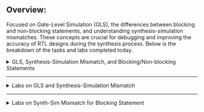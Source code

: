 ## Overview:
Focused on Gate-Level Simulation (GLS), the differences between blocking and non-blocking statements, and understanding synthesis-simulation mismatches. These concepts are crucial for debugging and improving the accuracy of RTL designs during the synthesis process. Below is the breakdown of the tasks and labs completed today.

<details>
  <summary>GLS, Synthesis-Simulation Mismatch, and Blocking/Non-blocking Statements</summary>

  ### GLS Concepts and Flow Using Iverilog
  - Studied the purpose and process of Gate-Level Simulation using the Iverilog simulator.
  - Understood the flow of GLS and how it helps in verifying the design after synthesis.
    #### What is GLS?
    
    Running the test bench with netlist as Design under test.

    #### Why GLS?

    - verifying the logical correctness of design after synthesis
    - Ensuring the timing of the design
    - GLS needs to be run with delay annotation
   
    #### GLS using iverilog
    <img width="926" alt="Screenshot 2024-10-24 at 3 30 20 PM" src="https://github.com/user-attachments/assets/5cf4687d-89c8-4202-abca-c7952388d4df">
    
    > **Note:** If the gate level models are delay annoted, then we can use for timing validation.
    
    **For Example**
    <img width="362" alt="Screenshot 2024-10-24 at 3 35 09 PM" src="https://github.com/user-attachments/assets/68d464e3-1706-4f40-b9c2-fad52879157f">
    **Equivalant verilog**
    ```verilog
    assign y = (a&b)|c;
    ```

    **Netlist**
    ```verilog
    and u_and(.a(a), .b(b), .y(i0);
    or u_or(.a(i0), .b(c), .y(y);
    ```

    Gate level models are two types:
      - Timing aware: uses both timing and functional
      - Functional

  ### Synthesis-Simulation Mismatch
  - Investigated the causes of synthesis-simulation mismatches.
  - Explored strategies to identify and fix common mismatches that occur during synthesis.
    
    #### Reasons for Synthesis-Simulation Mismatch
      - Missing Sensitivity list
      - Blocking and Non-Blocking Assignments
      - Non standard Verilog coding
   
    #### Missing Sensitivity list
      - Simulator works based on sensitivit match [i.e Output change is based on change in Input]
        
    **For Example**
    ```verilog
    module mux (
      input io, input i1,
      input sel,
      output reg y
      );
      always @(sel)
      begin
        if(sel)
          y = i1;
        else
          y = 10;
      end
    endmodule
    ```
    Here, the changes in (`sel`) is assigned to (`y`) but the changes in (`i0`) and (`i1`) is not reflected in (`y`)

    **Correct method**
    ```verilog
    module mux (
      input io, input i1,
      input sel,
      output reg y
      );
      always @(*)
      begin
        if(sel)
          y = i1;
        else
          y = 10;
      end
    endmodule
    ```
    Here, (`*`) indicates that the changes in any  signal it is reflected in (`y`).

  ### Blocking and Non-blocking Statements in Verilog
  - Analyzed the difference between blocking (`=`) and non-blocking (`<=`) statements in Verilog.
  - Learned how improper use of these statements can lead to simulation vs synthesis issues.
    * Occurs inside the always block
        - (`=`) Blocking:
            - Executes the statements in the order it is written
            - First statement is Evaluated before the 2nd statement
        - (`<=) Non-Blocking:
            - Executes all the RHS where always block is Executed and assigns to LHS
            - Parallel Evaluation

    **Example 1**
    ```verilog
    module code (input clk,
    input reset,
    input d,
    output reg q);
    reg q0;
    always @(posedge clk, posedge reset)
    begin
    if (reset)
    begin
        q0 = 1'b0;
        q = 1'b0;
    end
    else
    begin
        q = q0;
        q0 = d;
    end
    endmodule
    ```

    **Example 2**
    ```verilog
    module code (input clk,
    input reset,
    input d,
    output reg q);
    reg q0;
    always @(posedge clk, posedge reset)
    begin
    if (reset)
    begin
        q0 = 1'b0;
        q = 1'b0;
    end
    else
    begin
        q = q0;
        q0 = d;
    end
    endmodule
    ```

    **Expected Output**
<img width="422" alt="Screenshot 2024-10-24 at 4 04 53 PM" src="https://github.com/user-attachments/assets/10fdc124-4be5-4679-b160-e02cb3a3a557">
    **Original Output**
    <img width="286" alt="Screenshot 2024-10-24 at 4 06 24 PM" src="https://github.com/user-attachments/assets/006d7e8d-ed58-480f-bd79-40cdc029bfff">
    
      > **Note:** Use Non-blocking assignments while writing sequential circuits.


  ### Caveats with Blocking Statements
  - Explored issues caused by incorrect use of blocking statements in sequential logic.
  - Understood scenarios where blocking statements can cause unwanted behavior in simulation and synthesis.

    **Synthesis simulation mismatch**

    **Example 1**
    ```verilog
    module code (input a, b,c
    output reg y);
    reg q0;
    always @(*)
    begin
        y = q0 & c;
        q0 = a|b;
    end
    endmodule
    ```
    Here, due to (`y = q0 & c`) before (`q0 = a|b`) introduces and delay/flop

    **Correct method**
    ```verilog
    module code (input a, b,c
    output reg y);
    reg q0;
    always @(*)
    begin
        q0 = a|b;
        y = q0 & c;
    end
    endmodule
    ```
    
</details>

-----------------------------------------------------------------------------------------------------------------------------------

<details>
  <summary>Labs on GLS and Synthesis-Simulation Mismatch</summary>

  ### Lab GLS Synth Sim Mismatch
  - Performed Gate-Level Simulation to identify synthesis-simulation mismatches.
  - Debugged and resolved mismatches using simulation output.
    **Example 1: ternary_operator_mux.v**<br>
    ```verilog
    module ternary_operator_mux (input i0 , input i1 , input sel , output y);
	      assign y = sel?i1:i0;
	  endmodule
    ```
    **Explaination**<br>
    `condition(`?`)true(`:`)false`

    **RTL Simulation**<br>
    <img width="1287" alt="Screenshot 2024-10-24 at 5 12 14 PM" src="https://github.com/user-attachments/assets/d03011c5-02ba-4ca0-ba47-1d59efb43a97">

    **Synthesis**<br>
    <img width="297" alt="Screenshot 2024-10-24 at 5 13 58 PM" src="https://github.com/user-attachments/assets/978035db-e148-4d13-9591-a7bd623be3af">

    **Output**<br>
    <img width="781" alt="Screenshot 2024-10-24 at 5 24 11 PM" src="https://github.com/user-attachments/assets/fe42792e-ba6f-4599-b2fe-5ba94c59e830">

    **GLS Output**<br>
    <img width="1287" alt="Screenshot 2024-10-24 at 5 29 28 PM" src="https://github.com/user-attachments/assets/86ada8d9-1644-406e-9eef-f7a579f1b0ff">

    **Example 2: bad_mux.v**<br>
    ```verilog
    module bad_mux (input i0 , input i1 , input sel , output reg y);
	always @ (sel)
	begin
		if(sel)
			y <= i1;
		else 
			y <= i0;
	end
	endmodule
    ```
    **Explaination**<br>
    Here, the changes in (`sel`) is assigned to (`y`) but the changes in (`i0`) and (`i1`) is not reflected in (`y`)

    **RTL Simulation**<br>
	<img width="1287" alt="Screenshot 2024-10-24 at 5 51 10 PM" src="https://github.com/user-attachments/assets/0eeb0fe7-707f-405b-a652-ddffff6216ae">

    **Synthesis**<br>
    <img width="307" alt="Screenshot 2024-10-24 at 5 51 57 PM" src="https://github.com/user-attachments/assets/fdb4763d-d9e2-4140-aa92-72df47291182">

    **Output**<br>
    <img width="832" alt="Screenshot 2024-10-24 at 5 53 10 PM" src="https://github.com/user-attachments/assets/05994e96-18d1-40f2-b8ca-27a629c1f73d">

    **GLS Output**<br>
    <img width="1287" alt="Screenshot 2024-10-24 at 5 55 26 PM" src="https://github.com/user-attachments/assets/edebea18-a033-4811-8c2e-b24f40f543b7">

</details>

------------------------------------------------------------------------------------------------------------------------------------

<details>
  <summary>Labs on Synth-Sim Mismatch for Blocking Statement</summary>

  ### Lab Synth Sim Mismatch Blocking Statement 
  - Focused on identifying issues caused by blocking statements in synthesized designs.
  - Ran simulations to observe incorrect behavior due to blocking statements.
    
    **Example 1: blocking_caveat**<br>
    ```verilog
    module blocking_caveat (input a , input b , input  c, output reg d); 
	reg x;
	always @ (*)
	begin
		d = x & c;
		x = a | b;
	end
	endmodule
	```
    **Explaination**<br>
	Here, result of `x & c` is stored in `d` but the register x it hold the previous data, later the result of `a | b` is stored in x.

    **RTL Simulation**<br>
	<img width="1286" alt="Screenshot 2024-10-24 at 6 06 20 PM" src="https://github.com/user-attachments/assets/a490069e-c155-484b-97a9-2bbf11c46642">

    **Synthesis**<br>
	<img width="306" alt="Screenshot 2024-10-24 at 6 07 21 PM" src="https://github.com/user-attachments/assets/0d019deb-466e-4a55-9ed3-18980106c924">

    **Output**<br>
	<img width="820" alt="Screenshot 2024-10-24 at 6 09 07 PM" src="https://github.com/user-attachments/assets/8d2ff7fa-d1ee-46de-b3ef-a596e4ca383e">

    **GLS Output**<br>
	<img width="1286" alt="Screenshot 2024-10-24 at 6 11 00 PM" src="https://github.com/user-attachments/assets/40fd4db0-2768-4256-972e-ce4f8857fed7">



</details>

